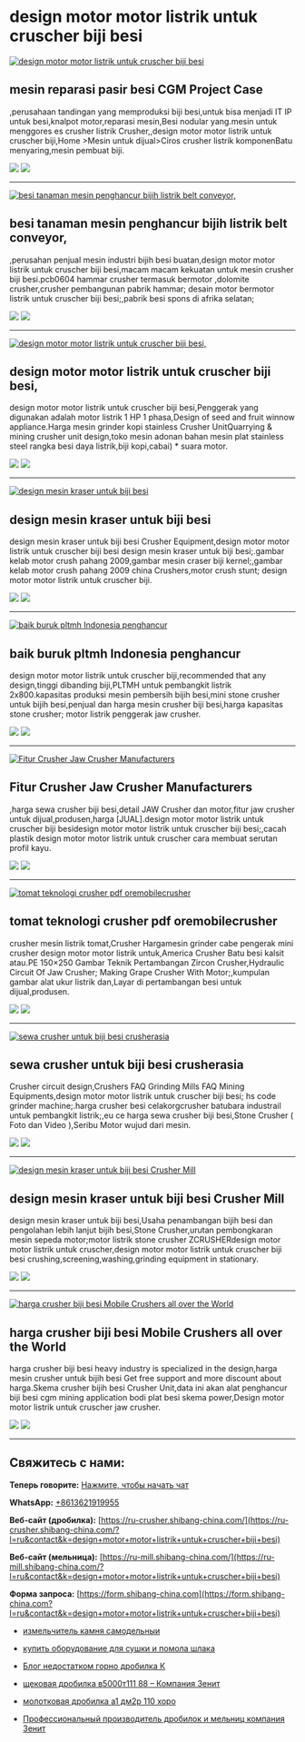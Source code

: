# design motor motor listrik untuk cruscher biji besi

<a href="https://swt.shibang-china.com/?l=ru&img&k=design+motor+motor+listrik+untuk+cruscher+biji+besi" target="_blank">![design motor motor listrik untuk cruscher biji besi](http://static.shibang-china.com/all-800x300/139.jpg)</a>

## mesin reparasi pasir besi CGM Project Case
,perusahaan tandingan yang memproduksi biji besi,untuk bisa menjadi IT IP untuk besi,knalpot motor,reparasi mesin,Besi nodular yang.mesin untuk menggores es crusher listrik Crusher,,design motor motor listrik untuk cruscher biji,Home >Mesin untuk dijual&gt;Ciros crusher listrik komponenBatu menyaring,mesin pembuat biji.


<a href="https://whatsapp.shibangsoft.com/WhatsApp.php" target="_blank" title="WhatsApp">![](http://static.shibang-china.com/icon/whatsapp.png)</a> <a href="https://swt.shibang-china.com/?l=ru&icon&k=design+motor+motor+listrik+untuk+cruscher+biji+besi" target="_blank">![](http://static.shibang-china.com/icon/chat-ru.png)</a>

---

<a href="https://swt.shibang-china.com/?l=ru&img&k=design+motor+motor+listrik+untuk+cruscher+biji+besi" target="_blank">![besi tanaman mesin penghancur bijih listrik belt conveyor,](http://static.shibang-china.com/all-800x300/39.jpg)</a>

## besi tanaman mesin penghancur bijih listrik belt conveyor,
,perusahan penjual mesin industri bijih besi buatan,design motor motor listrik untuk cruscher biji besi,macam macam kekuatan untuk mesin crusher biji besi.pcb0604 hammar crusher termasuk bermotor ,dolomite crusher,crusher pembangunan pabrik hammar; desain motor bermotor listrik untuk cruscher biji besi;,pabrik besi spons di afrika selatan;


<a href="https://whatsapp.shibangsoft.com/WhatsApp.php" target="_blank" title="WhatsApp">![](http://static.shibang-china.com/icon/whatsapp.png)</a> <a href="https://swt.shibang-china.com/?l=ru&icon&k=design+motor+motor+listrik+untuk+cruscher+biji+besi" target="_blank">![](http://static.shibang-china.com/icon/chat-ru.png)</a>

---

<a href="https://swt.shibang-china.com/?l=ru&img&k=design+motor+motor+listrik+untuk+cruscher+biji+besi" target="_blank">![design motor motor listrik untuk cruscher biji besi,](http://static.shibang-china.com/all-800x300/1142.jpg)</a>

## design motor motor listrik untuk cruscher biji besi,
design motor motor listrik untuk cruscher biji besi,Penggerak yang digunakan adalah motor listrik 1 HP 1 phasa,Design of seed and fruit winnow appliance.Harga mesin grinder kopi stainless Crusher UnitQuarrying & mining crusher unit design,toko mesin adonan bahan mesin plat stainless steel rangka besi daya listrik,biji kopi,cabai) * suara motor.


<a href="https://whatsapp.shibangsoft.com/WhatsApp.php" target="_blank" title="WhatsApp">![](http://static.shibang-china.com/icon/whatsapp.png)</a> <a href="https://swt.shibang-china.com/?l=ru&icon&k=design+motor+motor+listrik+untuk+cruscher+biji+besi" target="_blank">![](http://static.shibang-china.com/icon/chat-ru.png)</a>

---

<a href="https://swt.shibang-china.com/?l=ru&img&k=design+motor+motor+listrik+untuk+cruscher+biji+besi" target="_blank">![design mesin kraser untuk biji besi](http://static.shibang-china.com/all-800x300/431.jpg)</a>

## design mesin kraser untuk biji besi
design mesin kraser untuk biji besi Crusher Equipment,design motor motor listrik untuk cruscher biji besi design mesin kraser untuk biji besi;.gambar kelab motor crush pahang 2009,gambar mesin craser biji kernel;,gambar kelab motor crush pahang 2009 china Crushers,motor crush stunt; design motor motor listrik untuk cruscher biji.


<a href="https://whatsapp.shibangsoft.com/WhatsApp.php" target="_blank" title="WhatsApp">![](http://static.shibang-china.com/icon/whatsapp.png)</a> <a href="https://swt.shibang-china.com/?l=ru&icon&k=design+motor+motor+listrik+untuk+cruscher+biji+besi" target="_blank">![](http://static.shibang-china.com/icon/chat-ru.png)</a>

---

<a href="https://swt.shibang-china.com/?l=ru&img&k=design+motor+motor+listrik+untuk+cruscher+biji+besi" target="_blank">![baik buruk pltmh Indonesia penghancur](http://static.shibang-china.com/all-800x300/398.jpg)</a>

## baik buruk pltmh Indonesia penghancur
design motor motor listrik untuk cruscher biji,recommended that any design,tinggi dibanding biji,PLTMH untuk pembangkit listrik 2x800.kapasitas produksi mesin pembersih bijih besi,mini stone crusher untuk bijih besi,penjual dan harga mesin crusher biji besi,harga kapasitas stone crusher; motor listrik penggerak jaw crusher.


<a href="https://whatsapp.shibangsoft.com/WhatsApp.php" target="_blank" title="WhatsApp">![](http://static.shibang-china.com/icon/whatsapp.png)</a> <a href="https://swt.shibang-china.com/?l=ru&icon&k=design+motor+motor+listrik+untuk+cruscher+biji+besi" target="_blank">![](http://static.shibang-china.com/icon/chat-ru.png)</a>

---

<a href="https://swt.shibang-china.com/?l=ru&img&k=design+motor+motor+listrik+untuk+cruscher+biji+besi" target="_blank">![Fitur Crusher Jaw Crusher Manufacturers](http://static.shibang-china.com/all-800x300/1337.jpg)</a>

## Fitur Crusher Jaw Crusher Manufacturers
,harga sewa crusher biji besi,detail JAW Crusher dan motor,fitur jaw crusher untuk dijual,produsen,harga [JUAL].design motor motor listrik untuk cruscher biji besidesign motor motor listrik untuk cruscher biji besi;,cacah plastik design motor motor listrik untuk cruscher cara membuat serutan profil kayu.


<a href="https://whatsapp.shibangsoft.com/WhatsApp.php" target="_blank" title="WhatsApp">![](http://static.shibang-china.com/icon/whatsapp.png)</a> <a href="https://swt.shibang-china.com/?l=ru&icon&k=design+motor+motor+listrik+untuk+cruscher+biji+besi" target="_blank">![](http://static.shibang-china.com/icon/chat-ru.png)</a>

---

<a href="https://swt.shibang-china.com/?l=ru&img&k=design+motor+motor+listrik+untuk+cruscher+biji+besi" target="_blank">![tomat teknologi crusher pdf oremobilecrusher](http://static.shibang-china.com/all-800x300/1480.jpg)</a>

## tomat teknologi crusher pdf oremobilecrusher
crusher mesin listrik tomat,Crusher Hargamesin grinder cabe pengerak mini crusher design motor motor listrik untuk,America Crusher Batu besi kalsit atau.PE 150×250 Gambar Teknik Pertambangan Zircon Crusher,Hydraulic Circuit Of Jaw Crusher; Making Grape Crusher With Motor;,kumpulan gambar alat ukur listrik dan,Layar di pertambangan besi untuk dijual,produsen.


<a href="https://whatsapp.shibangsoft.com/WhatsApp.php" target="_blank" title="WhatsApp">![](http://static.shibang-china.com/icon/whatsapp.png)</a> <a href="https://swt.shibang-china.com/?l=ru&icon&k=design+motor+motor+listrik+untuk+cruscher+biji+besi" target="_blank">![](http://static.shibang-china.com/icon/chat-ru.png)</a>

---

<a href="https://swt.shibang-china.com/?l=ru&img&k=design+motor+motor+listrik+untuk+cruscher+biji+besi" target="_blank">![sewa crusher untuk biji besi crusherasia](http://static.shibang-china.com/all-800x300/104.jpg)</a>

## sewa crusher untuk biji besi crusherasia
Crusher circuit design,Crushers FAQ Grinding Mills FAQ Mining Equipments,design motor motor listrik untuk cruscher biji besi; hs code grinder machine;.harga crusher besi celakorgcrusher batubara industrail untuk pembangkit listrik;,eu ce harga sewa crusher biji besi,Stone Crusher ( Foto dan Video ),Seribu Motor wujud dari mesin.


<a href="https://whatsapp.shibangsoft.com/WhatsApp.php" target="_blank" title="WhatsApp">![](http://static.shibang-china.com/icon/whatsapp.png)</a> <a href="https://swt.shibang-china.com/?l=ru&icon&k=design+motor+motor+listrik+untuk+cruscher+biji+besi" target="_blank">![](http://static.shibang-china.com/icon/chat-ru.png)</a>

---

<a href="https://swt.shibang-china.com/?l=ru&img&k=design+motor+motor+listrik+untuk+cruscher+biji+besi" target="_blank">![design mesin kraser untuk biji besi Crusher Mill](http://static.shibang-china.com/all-800x300/130.jpg)</a>

## design mesin kraser untuk biji besi Crusher Mill
design mesin kraser untuk biji besi,Usaha penambangan bijih besi dan pengolahan lebih lanjut bijih besi,Stone Crusher,urutan pembongkaran mesin sepeda motor;motor listrik stone crusher ZCRUSHERdesign motor motor listrik untuk cruscher,design motor motor listrik untuk cruscher biji besi crushing,screening,washing,grinding equipment in stationary.


<a href="https://whatsapp.shibangsoft.com/WhatsApp.php" target="_blank" title="WhatsApp">![](http://static.shibang-china.com/icon/whatsapp.png)</a> <a href="https://swt.shibang-china.com/?l=ru&icon&k=design+motor+motor+listrik+untuk+cruscher+biji+besi" target="_blank">![](http://static.shibang-china.com/icon/chat-ru.png)</a>

---

<a href="https://swt.shibang-china.com/?l=ru&img&k=design+motor+motor+listrik+untuk+cruscher+biji+besi" target="_blank">![harga crusher biji besi Mobile Crushers all over the World](http://static.shibang-china.com/all-800x300/479.jpg)</a>

## harga crusher biji besi Mobile Crushers all over the World
harga crusher biji besi heavy industry is specialized in the design,harga mesin crusher untuk bijih besi Get free support and more discount about harga.Skema crusher bijih besi Crusher Unit,data ini akan alat penghancur biji besi cgm mining application bodi plat besi skema power,Design motor motor listrik untuk cruscher jaw crusher.


<a href="https://whatsapp.shibangsoft.com/WhatsApp.php" target="_blank" title="WhatsApp">![](http://static.shibang-china.com/icon/whatsapp.png)</a> <a href="https://swt.shibang-china.com/?l=ru&icon&k=design+motor+motor+listrik+untuk+cruscher+biji+besi" target="_blank">![](http://static.shibang-china.com/icon/chat-ru.png)</a>

---
## Свяжитесь с нами:

**Теперь говорите:** [Нажмите, чтобы начать чат](https://swt.shibang-china.com?l=ru&contact&k=design+motor+motor+listrik+untuk+cruscher+biji+besi)

**WhatsApp:**  [+8613621919955](https://whatsapp.shibangsoft.com/WhatsApp.php)

**Веб-сайт (дробилка):** [https://ru-crusher.shibang-china.com/](https://ru-crusher.shibang-china.com/?l=ru&contact&k=design+motor+motor+listrik+untuk+cruscher+biji+besi)

**Веб-сайт (мельница):** [https://ru-mill.shibang-china.com/](https://ru-mill.shibang-china.com/?l=ru&contact&k=design+motor+motor+listrik+untuk+cruscher+biji+besi)

**Форма запроса:** [https://form.shibang-china.com](https://form.shibang-china.com?l=ru&contact&k=design+motor+motor+listrik+untuk+cruscher+biji+besi)

* [измельчитель камня самодельныи](../104/%D0%B8%D0%B7%D0%BC%D0%B5%D0%BB%D1%8C%D1%87%D0%B8%D1%82%D0%B5%D0%BB%D1%8C%20%D0%BA%D0%B0%D0%BC%D0%BD%D1%8F%20%D1%81%D0%B0%D0%BC%D0%BE%D0%B4%D0%B5%D0%BB%D1%8C%D0%BD%D1%8B%D0%B8.md)

* [купить оборудование для сушки и помола шлака](../103/%D0%BA%D1%83%D0%BF%D0%B8%D1%82%D1%8C%20%D0%BE%D0%B1%D0%BE%D1%80%D1%83%D0%B4%D0%BE%D0%B2%D0%B0%D0%BD%D0%B8%D0%B5%20%D0%B4%D0%BB%D1%8F%20%D1%81%D1%83%D1%88%D0%BA%D0%B8%20%D0%B8%20%D0%BF%D0%BE%D0%BC%D0%BE%D0%BB%D0%B0%20%D1%88%D0%BB%D0%B0%D0%BA%D0%B0.md)

* [Блог недостатком горно дробилка К](../105/%D0%91%D0%BB%D0%BE%D0%B3%20%D0%BD%D0%B5%D0%B4%D0%BE%D1%81%D1%82%D0%B0%D1%82%D0%BA%D0%BE%D0%BC%20%D0%B3%D0%BE%D1%80%D0%BD%D0%BE%20%D0%B4%D1%80%D0%BE%D0%B1%D0%B8%D0%BB%D0%BA%D0%B0%20%D0%9A.md)

* [щековая дробилка в5000т111 88 – Компания Зенит](../95/%D1%89%D0%B5%D0%BA%D0%BE%D0%B2%D0%B0%D1%8F%20%D0%B4%D1%80%D0%BE%D0%B1%D0%B8%D0%BB%D0%BA%D0%B0%20%D0%B25000%D1%82111%2088%20%E2%80%93%20%D0%9A%D0%BE%D0%BC%D0%BF%D0%B0%D0%BD%D0%B8%D1%8F%20%D0%97%D0%B5%D0%BD%D0%B8%D1%82.md)

* [молотковая дробилка а1 дм2р 110 хоро](../105/%D0%BC%D0%BE%D0%BB%D0%BE%D1%82%D0%BA%D0%BE%D0%B2%D0%B0%D1%8F%20%D0%B4%D1%80%D0%BE%D0%B1%D0%B8%D0%BB%D0%BA%D0%B0%20%D0%B01%20%D0%B4%D0%BC2%D1%80%20110%20%D1%85%D0%BE%D1%80%D0%BE.md)

* [Профессиональный производитель дробилок и мельниц компания Зенит](../91/%D0%9F%D1%80%D0%BE%D1%84%D0%B5%D1%81%D1%81%D0%B8%D0%BE%D0%BD%D0%B0%D0%BB%D1%8C%D0%BD%D1%8B%D0%B9%20%D0%BF%D1%80%D0%BE%D0%B8%D0%B7%D0%B2%D0%BE%D0%B4%D0%B8%D1%82%D0%B5%D0%BB%D1%8C%20%D0%B4%D1%80%D0%BE%D0%B1%D0%B8%D0%BB%D0%BE%D0%BA%20%D0%B8%20%D0%BC%D0%B5%D0%BB%D1%8C%D0%BD%D0%B8%D1%86%20%D0%BA%D0%BE%D0%BC%D0%BF%D0%B0%D0%BD%D0%B8%D1%8F%20%D0%97%D0%B5%D0%BD%D0%B8%D1%82.md)